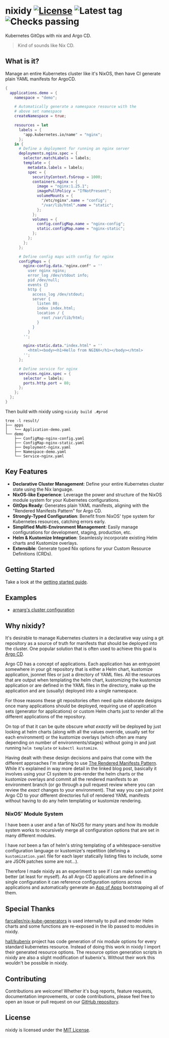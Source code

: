 # nixidy [![License][license-badge]](./LICENSE) ![Latest tag][tag-badge] ![Checks passing][checks-badge]

Kubernetes GitOps with nix and Argo CD.

> Kind of sounds like Nix CD.

## What is it?

Manage an entire Kubernetes cluster like it's NixOS, then have CI generate plain YAML manifests for ArgoCD.

```nix
{
  applications.demo = {
    namespace = "demo";

    # Automatically generate a namespace resource with the
    # above set namespace
    createNamespace = true;

    resources = let
      labels = {
        "app.kubernetes.io/name" = "nginx";
      };
    in {
      # Define a deployment for running an nginx server
      deployments.nginx.spec = {
        selector.matchLabels = labels;
        template = {
          metadata.labels = labels;
          spec = {
            securityContext.fsGroup = 1000;
            containers.nginx = {
              image = "nginx:1.25.1";
              imagePullPolicy = "IfNotPresent";
              volumeMounts = {
                "/etc/nginx".name = "config";
                "/var/lib/html".name = "static";
              };
            };
            volumes = {
              config.configMap.name = "nginx-config";
              static.configMap.name = "nginx-static";
            };
          };
        };
      };

      # Define config maps with config for nginx
      configMaps = {
        nginx-config.data."nginx.conf" = ''
          user nginx nginx;
          error_log /dev/stdout info;
          pid /dev/null;
          events {}
          http {
            access_log /dev/stdout;
            server {
              listen 80;
              index index.html;
              location / {
                root /var/lib/html;
              }
            }
          }
        '';

        nginx-static.data."index.html" = ''
          <html><body><h1>Hello from NGINX</h1></body></html>
        '';
      };

      # Define service for nginx
      services.nginx.spec = {
        selector = labels;
        ports.http.port = 80;
      };
    };
  };
}
```

Then build with nixidy using `nixidy build .#prod`

```
tree -l result/
├── apps
│   └── Application-demo.yaml
└── demo
    ├── ConfigMap-nginx-config.yaml
    ├── ConfigMap-nginx-static.yaml
    ├── Deployment-nginx.yaml
    ├── Namespace-demo.yaml
    └── Service-nginx.yaml
```

## Key Features

- **Declarative Cluster Management**: Define your entire Kubernetes cluster state using the Nix language.
- **NixOS-like Experience**: Leverage the power and structure of the NixOS module system for your Kubernetes configurations.
- **GitOps Ready**: Generates plain YAML manifests, aligning with the "Rendered Manifests Pattern" for Argo CD.
- **Strongly-Typed Configuration**: Benefit from NixOS' type system for Kubernetes resources, catching errors early.
- **Simplified Multi-Environment Management**: Easily manage configurations for development, staging, production, etc.
- **Helm & Kustomize Integration**: Seamlessly incorporate existing Helm charts and Kustomize overlays.
- **Extensible**: Generate typed Nix options for your Custom Resource Definitions (CRDs).

## Getting Started

Take a look at the [getting started guide](https://arnarg.github.io/nixidy/user_guide/getting_started/).

## Examples

- [arnarg's cluster configuration](https://github.com/arnarg/cluster)

## Why nixidy?

It's desirable to manage Kubernetes clusters in a declarative way using a git repository as a source of truth for manifests that should be deployed into the cluster. One popular solution that is often used to achieve this goal is [Argo CD](https://argo-cd.readthedocs.io/).

Argo CD has a concept of applications. Each application has an entrypoint somewhere in your git repository that is either a Helm chart, kustomize application, jsonnet files or just a directory of YAML files. All the resources that are output when templating the helm chart, kustomizing the kustomize application or are defined in the YAML files in the directory, make up the application and are (usually) deployed into a single namespace.

For those reasons these git repositories often need quite elaborate designs once many applications should be deployed, requiring use of application sets (generator for applications) or custom Helm charts just to render all the different applications of the repository.

On top of that it can be quite obscure _what exactly_ will be deployed by just looking at helm charts (along with all the values override, usually set for each environment) or the kustomize overlays (which often are many depending on number of environments/stages) without going in and just running `helm template` or `kubectl kustomize`.

Having dealt with these design decisions and pains that come with the different approaches I'm starting to use [The Rendered Manifests Pattern](https://akuity.io/blog/the-rendered-manifests-pattern/). While it's explained in way more detail in the linked blog post, basically it involves using your CI system to pre-render the helm charts or the kustomize overlays and commit all the rendered manifests to an environment branch (or go through a pull request review where you can review the _exact_ changes to your environment). That way you can just point Argo CD to your different directories full of rendered YAML manifests without having to do any helm templating or kustomize rendering.

### NixOS' Module System

I have been a user and a fan of NixOS for many years and how its module system works to recursively merge all configuration options that are set in many different modules.

I have _not_ been a fan of helm's string templating of a whitespace-sensitive configuration language or kustomize's repetition (defining a `kustomization.yaml` file for each layer statically listing files to include, some are JSON patches some are not...).

Therefore I made nixidy as an experiment to see if I can make something better (at least for myself). As all Argo CD applications are defined in a single configuration it can reference configuration options across applications and automatically generate an [App of Apps](https://argo-cd.readthedocs.io/en/stable/operator-manual/cluster-bootstrapping/#app-of-apps-pattern) bootstrapping all of them.

## Special Thanks

[farcaller/nix-kube-generators](https://github.com/farcaller/nix-kube-generators) is used internally to pull and render Helm charts and some functions are re-exposed in the lib passed to modules in nixidy.

[hall/kubenix](https://github.com/hall/kubenix) project has code generation of nix module options for every standard kubernetes resource. Instead of doing this work in nixidy I import their generated resource options. The resource option generation scripts in nixidy are also a slight modification of kubenix's. Without their work this wouldn't be possible in nixidy.

## Contributing

Contributions are welcome! Whether it's bug reports, feature requests, documentation improvements, or code contributions, please feel free to open an issue or pull request on our [GitHub repository](https://github.com/arnarg/nixidy).

## License

nixidy is licensed under the [MIT License](./LICENSE).

[license-badge]: https://img.shields.io/github/license/arnarg/nixidy?style=flat
[tag-badge]: https://img.shields.io/github/v/tag/arnarg/nixidy?style=flat
[checks-badge]: https://img.shields.io/github/check-runs/arnarg/nixidy/main?style=flat
